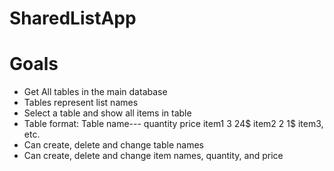 # SharedListApp
 
# Goals
- Get All tables in the main database
- Tables represent list names
- Select a table and show all items in table
- Table format:
    Table name---       quantity        price
        item1           3               24$
        item2           2               1$
        item3, etc.
- Can create, delete and change table names
- Can create, delete and change item names, quantity, and price

